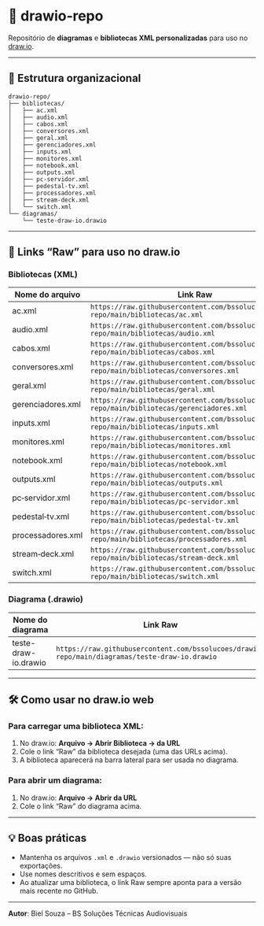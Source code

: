 # 📐 drawio‑repo

Repositório de **diagramas** e **bibliotecas XML personalizadas** para uso no [draw.io](https://app.diagrams.net).

---

## 📂 Estrutura organizacional
```
drawio-repo/
├── bibliotecas/
│   ├── ac.xml
│   ├── audio.xml
│   ├── cabos.xml
│   ├── conversores.xml
│   ├── geral.xml
│   ├── gerenciadores.xml
│   ├── inputs.xml
│   ├── monitores.xml
│   ├── notebook.xml
│   ├── outputs.xml
│   ├── pc-servidor.xml
│   ├── pedestal-tv.xml
│   ├── processadores.xml
│   ├── stream-deck.xml
│   └── switch.xml
└── diagramas/
    └── teste-draw-io.drawio
```

---

## 🔗 Links “Raw” para uso no draw.io

### Bibliotecas (XML)
| Nome do arquivo | Link Raw |
|------------------|----------|
| ac.xml | `https://raw.githubusercontent.com/bssolucoes/drawio-repo/main/bibliotecas/ac.xml` |
| audio.xml | `https://raw.githubusercontent.com/bssolucoes/drawio-repo/main/bibliotecas/audio.xml` |
| cabos.xml | `https://raw.githubusercontent.com/bssolucoes/drawio-repo/main/bibliotecas/cabos.xml` |
| conversores.xml | `https://raw.githubusercontent.com/bssolucoes/drawio-repo/main/bibliotecas/conversores.xml` |
| geral.xml | `https://raw.githubusercontent.com/bssolucoes/drawio-repo/main/bibliotecas/geral.xml` |
| gerenciadores.xml | `https://raw.githubusercontent.com/bssolucoes/drawio-repo/main/bibliotecas/gerenciadores.xml` |
| inputs.xml | `https://raw.githubusercontent.com/bssolucoes/drawio-repo/main/bibliotecas/inputs.xml` |
| monitores.xml | `https://raw.githubusercontent.com/bssolucoes/drawio-repo/main/bibliotecas/monitores.xml` |
| notebook.xml | `https://raw.githubusercontent.com/bssolucoes/drawio-repo/main/bibliotecas/notebook.xml` |
| outputs.xml | `https://raw.githubusercontent.com/bssolucoes/drawio-repo/main/bibliotecas/outputs.xml` |
| pc‑servidor.xml | `https://raw.githubusercontent.com/bssolucoes/drawio-repo/main/bibliotecas/pc-servidor.xml` |
| pedestal‑tv.xml | `https://raw.githubusercontent.com/bssolucoes/drawio-repo/main/bibliotecas/pedestal-tv.xml` |
| processadores.xml | `https://raw.githubusercontent.com/bssolucoes/drawio-repo/main/bibliotecas/processadores.xml` |
| stream‑deck.xml | `https://raw.githubusercontent.com/bssolucoes/drawio-repo/main/bibliotecas/stream-deck.xml` |
| switch.xml | `https://raw.githubusercontent.com/bssolucoes/drawio-repo/main/bibliotecas/switch.xml` |

### Diagrama (.drawio)
| Nome do diagrama | Link Raw |
|------------------|----------|
| teste-draw-io.drawio | `https://raw.githubusercontent.com/bssolucoes/drawio-repo/main/diagramas/teste-draw-io.drawio` |

---

## 🛠️ Como usar no draw.io web

### Para carregar uma biblioteca XML:
1. No draw.io: **Arquivo → Abrir Biblioteca → da URL**  
2. Cole o link “Raw” da biblioteca desejada (uma das URLs acima).  
3. A biblioteca aparecerá na barra lateral para ser usada no diagrama.

### Para abrir um diagrama:
1. No draw.io: **Arquivo → Abrir da URL**  
2. Cole o link “Raw” do diagrama acima.

---

## 💡 Boas práticas

- Mantenha os arquivos `.xml` e `.drawio` versionados — não só suas exportações.  
- Use nomes descritivos e sem espaços.  
- Ao atualizar uma biblioteca, o link Raw sempre aponta para a versão mais recente no GitHub.  

---

**Autor**: Biel Souza – BS Soluções Técnicas Audiovisuais  
